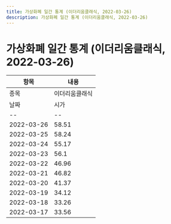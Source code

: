```yaml
---
title: 가상화폐 일간 통계 (이더리움클래식, 2022-03-26)
description: 가상화폐 일간 통계 (이더리움클래식, 2022-03-26)
---
```


가상화폐 일간 통계 (이더리움클래식, 2022-03-26)
===

|항목|내용|
|--|--|
|종목|이더리움클래식||마켓|KRW-ETC||종류|일 단위 캔들||기간|2022-03-17T09:00:00 - 2022-03-26T09:00:00|
|날짜|시가|저가|고가|종가|비고|
|--|--|--|--|--|--|
|2022-03-26|58.51|56.82|59.21|57.36|    |
|2022-03-25|58.24|55.94|60.1|58.51|    |
|2022-03-24|55.17|52.05|60.16|58.24|    |
|2022-03-23|56.1|52.95|59.75|55.16|    |
|2022-03-22|46.96|46.67|57.0|56.1|    |
|2022-03-21|46.82|44.35|48.81|46.97|    |
|2022-03-20|41.37|40.03|49.65|46.78|    |
|2022-03-19|34.12|34.1|41.64|41.38|    |
|2022-03-18|33.26|32.7|34.4|34.12|    |
|2022-03-17|33.56|32.73|33.76|33.22|    |
